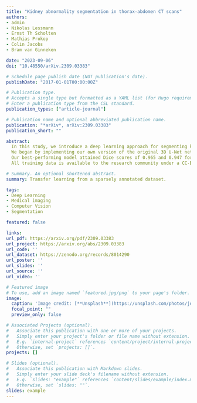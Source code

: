```yaml
---
title: "Kidney abnormality segmentation in thorax-abdomen CT scans"
authors:
- admin
- Nikolas Lessmann
- Ernst Th Scholten
- Mathias Prokop
- Colin Jacobs
- Bram van Ginneken

date: "2023-09-06"
doi: "10.48550/arXiv.2309.03383"

# Schedule page publish date (NOT publication's date).
publishDate: "2017-01-01T00:00:00Z"

# Publication type.
# Accepts a single type but formatted as a YAML list (for Hugo requirements).
# Enter a publication type from the CSL standard.
publication_types: ["article-journal"]

# Publication name and optional abbreviated publication name.
publication: "*arXiv*, arXiv:2309.03383"
publication_short: ""

abstract:
  In this study, we introduce a deep learning approach for segmenting kidney parenchyma and kidney abnormalities to support clinicians in identifying and quantifying renal abnormalities such as cysts, lesions, masses, metastases, and primary tumors. Our end-to-end segmentation method was trained on 215 contrast-enhanced thoracic-abdominal CT scans, with half of these scans containing one or more abnormalities.
  We began by implementing our own version of the original 3D U-Net network and incorporated four additional components, an end-to-end multi-resolution approach, a set of task-specific data augmentations, a modified loss function using top-k, and spatial dropout. Furthermore, we devised a tailored post-processing strategy. Ablation studies demonstrated that each of the four modifications enhanced kidney abnormality segmentation performance, while three out of four improved kidney parenchyma segmentation. Subsequently, we trained the nnUNet framework on our dataset. By ensembling the optimized 3D U-Net and the nnUNet with our specialized post-processing, we achieved marginally superior results.
  Our best-performing model attained Dice scores of 0.965 and 0.947 for segmenting kidney parenchyma in two test sets (20 scans without abnormalities and 30 with abnormalities), outperforming an independent human observer who scored 0.944 and 0.925, respectively. In segmenting kidney abnormalities within the 30 test scans containing them, the top-performing method achieved a Dice score of 0.585, while an independent second human observer reached a score of 0.664, suggesting potential for further improvement in computerized methods.
  All training data is available to the research community under a CC-BY 4.0 license on this URL https://zenodo.org/records/8014290

# Summary. An optional shortened abstract.
summary: Transfer learning from a sparsely annotated dataset.

tags:
- Deep Learning
- Medical imaging
- Computer Vision
- Segmentation

featured: false

links:
url_pdf: https://arxiv.org/pdf/2309.03383
url_project: https://arxiv.org/abs/2309.03383
url_code: ''
url_dataset: https://zenodo.org/records/8014290
url_poster: ''
url_slides: ''
url_source: ''
url_video: ''

# Featured image
# To use, add an image named `featured.jpg/png` to your page's folder. 
image:
  caption: 'Image credit: [**Unsplash**](https://unsplash.com/photos/jdD8gXaTZsc)'
  focal_point: ""
  preview_only: false

# Associated Projects (optional).
#   Associate this publication with one or more of your projects.
#   Simply enter your project's folder or file name without extension.
#   E.g. `internal-project` references `content/project/internal-project/index.md`.
#   Otherwise, set `projects: []`.
projects: []

# Slides (optional).
#   Associate this publication with Markdown slides.
#   Simply enter your slide deck's filename without extension.
#   E.g. `slides: "example"` references `content/slides/example/index.md`.
#   Otherwise, set `slides: ""`.
slides: example
---
```

